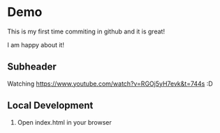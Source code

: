 # Demo

This is my first time commiting in github and it is great!

I am happy about it!

## Subheader

Watching https://www.youtube.com/watch?v=RGOj5yH7evk&t=744s :D

## Local Development

1. Open index.html in your browser  